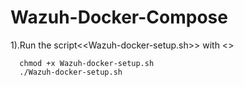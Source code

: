 # Wazuh-Docker-Compose

1).Run the script<<Wazuh-docker-setup.sh>> with <<Sudo Privillage>>
  
      chmod +x Wazuh-docker-setup.sh
      ./Wazuh-docker-setup.sh
  
  
